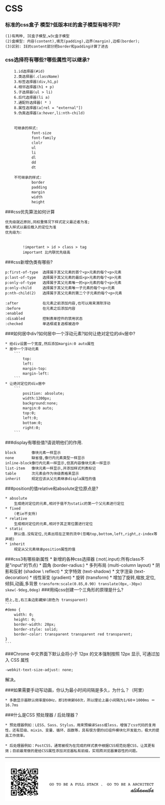 # CSS

### 标准的css盒子 模型?低版本IE的盒子模型有啥不同?


	(1)有两种, IE盒子模型,w3c盒子模型
	(2)盒模型: 内容(content),填充(padding),边界(margin),边框(border);
	(3)区别: IE的content部分把border和padding计算了进去

### css选择符有哪些?哪些属性可以继承?

		1.id选择器(#id)
		2.类选择器(.className)
		3.标签选择器(div,h1,p)
		4.相邻选择器(h1 + p)
		5.子选择器(ul > li)
		6.后代选择器(li a)
		7.通配符选择器( * )
		8.属性选择器(a[rel = "external"])
		9.伪类选择器(a:hover,li:nth-child)


		可继承的样式:
				font-size
				font-family
				clolr
				ul
				li
				dl
				dd
				dt

		不可继承的样式:
				border
				padding
				margin
				width
				height

###css优先算法如何计算

	优先级就近原则,同权重情况下样式定义最近者为准;
	载入样式以最后载入的定位为准
	优先级为:


			!important > id > class > tag
			important 比内联优先级高


###css新增伪类有哪些?

	p:first-of-type  选择属于其父元素的首个<p>元素的每个<p>元素
	p:last-of-type   选择属于其父元素的最后<p>元素的每个<p>元素
	p:only-of-type   选择属于其父元素唯一的<p>元素的每个<p>元素
	p:only-child     选择属于其父元素唯一子元素的每个<p>元素
	p:nth-child(2)   选择属于其父元素的第二个子元素的每个<p>元素

	:after      	 在元素之前添加内容,也可以用来清除浮动
	:before			 在元素之后添加内容
	:enabled		 
	:disabled		 控制表单控件的禁用状态
	:checked		 单选框或复选框被选中

###如何居中div?如何居中一个浮动元素?如何让绝对定位的div居中?

	* 给div设置一个宽度,然后添加margin:0 auto属性
	* 居中一个浮动元素
		```
			top:
			left:
			margin-top:
			margin-left:
		```
	* 让绝对定位的div居中
		```
			position: absolute;
			width:1200px;
			background:none;
			margin:0 auto;
			top:0;
			left:0;
			bottom:0;
			right:0;
		```

###display有哪些值?请说明他们的作用.

	block		像块元素一样显示
	none		缺省值,像行内元素类型一样显示
	inline-block像行内元素一样显示,但其内容像块元素一样显示
	list-item	像块元素一样显示,并添加样式列表标记
	table 		次元素会作为块级表格来显示
	inherit		规定应该从父元素继承displa属性的值

###position的值relative和absolute定位原点是?

	* absolute
		生成绝对定位的元素,相对于值不为static的第一个父元素进行定位
	* fixed
		(老ie不支持)
	* relative
		生成相对定位的元素,相对于其正常位置进行定位
	* static
		默认值.没有定位,元素出现在正常的流中(忽略top,bottom,left,right,z-index等声明)
	* inherit
		规定从父元素继承position属性的值

###css3有哪些新属性
	* 新增的各种css选择器 (:not(.input):所有class不是"input"的节点)
	* 圆角			(border-radius:)
	* 多列布局		(multi-column layout)
	* 阴影和反射		(shadow \ reflect)
	* 文字特效		(text-shadow)
	* 文字渲染		(text-decoration)
	* 线性渐变		(gradient)
	* 旋转		 (transform)
	* 增加了旋转,缩放,定位,倾斜,动画,多背景
		```
			transform:scale(0.85,0.90)
						translate(0px,-30px)
						skew(-9deg,0deg)
		```
###用纯css创建一个三角形的原理是什么?

	把上,左,右三条边影藏掉(颜色为 transparent)
	```
	#demo {
		width: 0;
		height: 0;
		border-width: 20px;
		border-style: solid;
		border-color: transparent transparent red transparent;
	}
	```

###Chrome 中文界面下默认会将小于 12px 的文本强制按照 12px 显示,
   可通过加入 CSS 属性
   ```
   -webkit-text-size-adjust: none;
   ```
   解决。


###如果需要手动写动画，你认为最小时间间隔是多久，为什么？（阿里）

	* 多数显示器默认频率是60Hz，即1秒刷新60次，所以理论上最小间隔为1/60＊1000ms ＝ 16.7ms

###什么是CSS 预处理器 / 后处理器？

 	* 预处理器例如：LESS、Sass、Stylus，用来预编译Sass或less，增强了css代码的复用性，还有层级、mixin、变量、循环、函数等，具有很方便的UI组件模块化开发能力，极大的提高工作效率。

 	* 后处理器例如：PostCSS，通常被视为在完成的样式表中根据CSS规范处理CSS，让其更有效；目前最常做的是给CSS属性添加浏览器私有前缀，实现跨浏览器兼容性的问题。





---
![](alihanniba.png)
